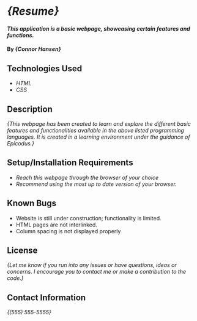 # _{Resume}_

#### _This application is a basic webpage, showcasing certain features and functions._

#### By _**{Connor Hansen}**_

## Technologies Used

* _HTML_
* _CSS_


## Description

_{This webpage has been created to learn and explore the different basic features and functionalities available in the above listed programming languages. It is created in a learning environment under the guidance of Epicodus.}_

## Setup/Installation Requirements

* _Reach this webpage through the browser of your choice_
* _Recommend using the most up to date version of your browser._

<!-- _{Leave nothing to chance! You want it to be easy for potential users, employers and collaborators to run your app. Do I need to run a server? How should I set up my databases? Is there other code this application depends on? We recommend deleting the project from your desktop, re-cloning the project from GitHub, and writing down all the steps necessary to get the project working again.}_ -->

## Known Bugs

* Website is still under construction; functionality is limited.
* HTML pages are not interlinked.
* Column spacing is not displayed properly

## License

_{Let me know if you run into any issues or have questions, ideas or concerns.  I encourage you to contact me or make a contribution to the code.}_

## Contact Information

_{(555) 555-5555}_